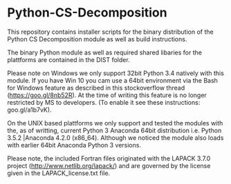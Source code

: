 # Python-CS-Decomposition
This repository contains installer scripts for the binary distribution of the Python CS Decomposition module as well as build instructions.

The binary Python module as well as required shared libaries for the plattforms are contained in the DIST folder.

Please note on Windows we only support 32bit Python 3.4 natively with this module.  If you have Win 10 you cam use a 64bit environment via the Bash for Windows feature as described in this stockoverflow thread (https://goo.gl/8nb52R). At the time of writing this feature is no longer restricted by MS to developers. (To enable it see these instructions: goo.gl/a1b7vK).

On the UNIX based plattforms we only support and tested the modules with the, as of writting, current Python 3 Anaconda 64bit distribution i.e. Python 3.5.2 |Anaconda 4.2.0 (x86_64). Although we noticed the module also loads with earlier 64bit Anaconda Python 3 versions.

Please note, the included Fortran files originated with the LAPACK 3.7.0 project (http://www.netlib.org/lapack/) and are governed by the license given in the LAPACK_license.txt file.
